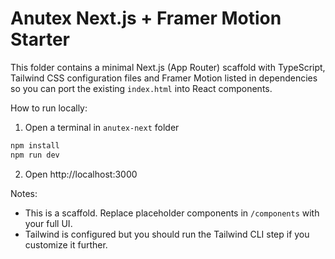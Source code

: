 # Anutex Next.js + Framer Motion Starter

This folder contains a minimal Next.js (App Router) scaffold with TypeScript, Tailwind CSS configuration files and Framer Motion listed in dependencies so you can port the existing `index.html` into React components.

How to run locally:

1. Open a terminal in `anutex-next` folder

```powershell
npm install
npm run dev
```

2. Open http://localhost:3000

Notes:
- This is a scaffold. Replace placeholder components in `/components` with your full UI.
- Tailwind is configured but you should run the Tailwind CLI step if you customize it further.
